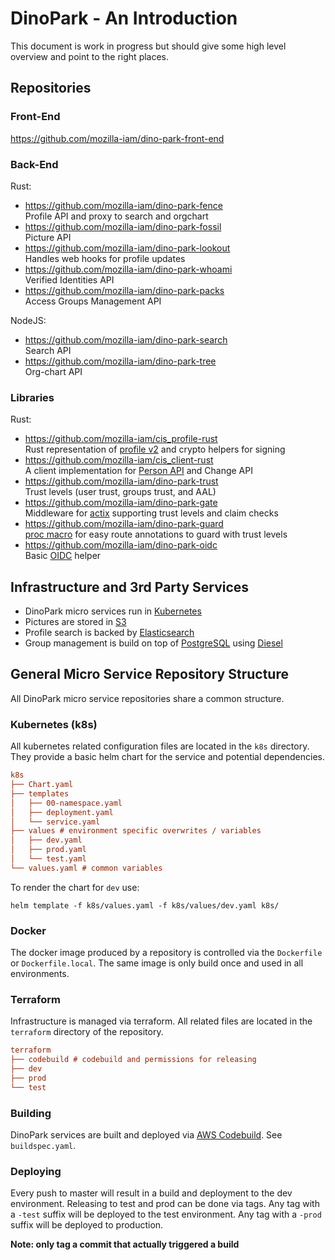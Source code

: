 # DinoPark - An Introduction

This document is work in progress but should give some high level overview
and point to the right places.

## Repositories

### Front-End

https://github.com/mozilla-iam/dino-park-front-end

### Back-End

Rust:
- https://github.com/mozilla-iam/dino-park-fence \
  Profile API and proxy to search and orgchart
- https://github.com/mozilla-iam/dino-park-fossil \
  Picture API
- https://github.com/mozilla-iam/dino-park-lookout \
  Handles web hooks for profile updates
- https://github.com/mozilla-iam/dino-park-whoami \
  Verified Identities API
- https://github.com/mozilla-iam/dino-park-packs \
  Access Groups Management API

NodeJS:
- https://github.com/mozilla-iam/dino-park-search \
  Search API
- https://github.com/mozilla-iam/dino-park-tree \
  Org-chart API

### Libraries

Rust:
- https://github.com/mozilla-iam/cis_profile-rust \
  Rust representation of [profile v2] and crypto helpers for signing
- https://github.com/mozilla-iam/cis_client-rust \
  A client implementation for [Person API] and Change API
- https://github.com/mozilla-iam/dino-park-trust \
  Trust levels (user trust, groups trust, and AAL)
- https://github.com/mozilla-iam/dino-park-gate \
  Middleware for [actix] supporting trust levels and claim checks
- https://github.com/mozilla-iam/dino-park-guard \
  [proc macro] for easy route annotations to guard with trust levels
- https://github.com/mozilla-iam/dino-park-oidc \
  Basic [OIDC] helper

## Infrastructure and 3rd Party Services

- DinoPark micro services run in [Kubernetes]
- Pictures are stored in [S3]
- Profile search is backed by [Elasticsearch]
- Group management is build on top of [PostgreSQL] using [Diesel]

## General Micro Service Repository Structure

All DinoPark micro service repositories share a common structure.

### Kubernetes (k8s)

All kubernetes related configuration files are located in the `k8s` directory.
They provide a basic helm chart for the service and potential dependencies.

```ini
k8s
├── Chart.yaml
├── templates
│   ├── 00-namespace.yaml
│   ├── deployment.yaml
│   └── service.yaml
├── values # environment specific overwrites / variables
│   ├── dev.yaml
│   ├── prod.yaml
│   └── test.yaml
└── values.yaml # common variables
```

To render the chart for `dev` use:
```
helm template -f k8s/values.yaml -f k8s/values/dev.yaml k8s/
```

### Docker

The docker image produced by a repository is controlled via the `Dockerfile` or
`Dockerfile.local`. The same image is only build once and used in all environments.

### Terraform

Infrastructure is managed via terraform. All related files are located in the `terraform`
directory of the repository.

```ini
terraform
├── codebuild # codebuild and permissions for releasing
├── dev
├── prod
└── test
```

### Building

DinoPark services are built and deployed via [AWS Codebuild]. See `buildspec.yaml`.

### Deploying

Every push to master will result in a build and deployment to the dev environment.
Releasing to test and prod can be done via tags. Any tag with a `-test` suffix will be
deployed to the test environment. Any tag with a `-prod` suffix will be deployed to
production.

**Note: only tag a commit that actually triggered a build**

[profile v2]: https://github.com/mozilla-iam/cis/blob/master/docs/Profiles.md
[Person API]: https://github.com/mozilla-iam/cis/blob/master/docs/PersonAPI.md
[actix]: https://actix.rs/
[proc macro]: https://doc.rust-lang.org/reference/procedural-macros.html
[OIDC]: https://openid.net/connect/
[Kubernetes]: https://kubernetes.io/
[S3]: https://aws.amazon.com/s3/
[Elasticsearch]: https://www.elastic.co/elasticsearch/
[PostgreSQL]: https://www.postgresql.org/
[Diesel]: https://diesel.rs/

[AWS Codebuild]: https://aws.amazon.com/codebuild/